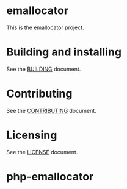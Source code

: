 # emallocator

This is the emallocator project.

# Building and installing

See the [BUILDING](BUILDING.md) document.

# Contributing

See the [CONTRIBUTING](CONTRIBUTING.md) document.

# Licensing

See the [LICENSE](LICENSE.txt) document.

# php-emallocator
